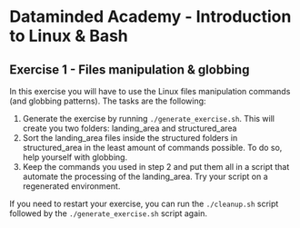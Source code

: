 # Dataminded Academy - Introduction to Linux & Bash
## Exercise 1 - Files manipulation & globbing

In this exercise you will have to use the Linux files manipulation commands (and globbing patterns). The tasks are the following:

1. Generate the exercise by running `./generate_exercise.sh`. This will create you two folders: landing_area and structured_area
2. Sort the landing_area files inside the structured folders in structured_area in the least amount of commands possible. To do so, help yourself with globbing.
3. Keep the commands you used in step 2 and put them all in a script that automate the processing of the landing_area. Try your script on a regenerated environment.

If you need to restart your exercise, you can run the `./cleanup.sh` script followed by the `./generate_exercise.sh` script again.
